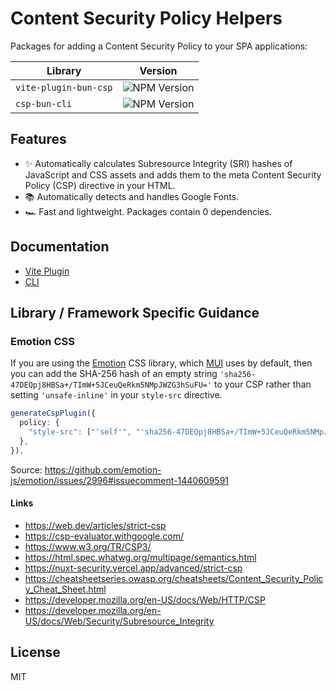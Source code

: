 # Content Security Policy Helpers

Packages for adding a Content Security Policy to your SPA applications:

| Library               | Version                                                          |
| --------------------- | ---------------------------------------------------------------- |
| `vite-plugin-bun-csp` | ![NPM Version](https://img.shields.io/npm/v/vite-plugin-bun-csp) |
| `csp-bun-cli`         | ![NPM Version](https://img.shields.io/npm/v/csp-bun-cli)         |

## Features

- ✨ Automatically calculates Subresource Integrity (SRI) hashes of JavaScript and CSS assets and adds them to the meta Content Security Policy (CSP) directive in your HTML.
- 📚 Automatically detects and handles Google Fonts.
- 🏎 Fast and lightweight. Packages contain 0 dependencies.

## Documentation

- [Vite Plugin](https://github.com/maccuaa/vite-plugin-csp/tree/main/packages/vite-bun)
- [CLI](https://github.com/maccuaa/vite-plugin-csp/tree/main/packages/cli-bun)

## Library / Framework Specific Guidance

### Emotion CSS

If you are using the [Emotion](https://emotion.sh/) CSS library, which [MUI](https://mui.com/) uses by default, then you can add the SHA-256 hash of an empty string `'sha256-47DEQpj8HBSa+/TImW+5JCeuQeRkm5NMpJWZG3hSuFU='` to your CSP rather than setting `'unsafe-inline'` in your `style-src` directive.

```ts
generateCspPlugin({
  policy: {
    "style-src": ["'self'", "'sha256-47DEQpj8HBSa+/TImW+5JCeuQeRkm5NMpJWZG3hSuFU='"],
  },
}),
```

Source: https://github.com/emotion-js/emotion/issues/2996#issuecomment-1440609591

#### Links

- https://web.dev/articles/strict-csp
- https://csp-evaluator.withgoogle.com/
- https://www.w3.org/TR/CSP3/
- https://html.spec.whatwg.org/multipage/semantics.html
- https://nuxt-security.vercel.app/advanced/strict-csp
- https://cheatsheetseries.owasp.org/cheatsheets/Content_Security_Policy_Cheat_Sheet.html
- https://developer.mozilla.org/en-US/docs/Web/HTTP/CSP
- https://developer.mozilla.org/en-US/docs/Web/Security/Subresource_Integrity

## License

MIT
